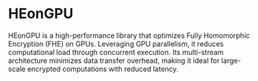 # HEonGPU
HEonGPU is a high-performance library that optimizes Fully Homomorphic Encryption (FHE) on GPUs. Leveraging GPU parallelism, it reduces computational load through concurrent execution. Its multi-stream architecture minimizes data transfer overhead, making it ideal for large-scale encrypted computations with reduced latency.
